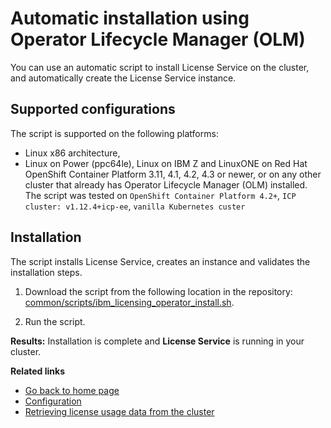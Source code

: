 
# Automatic installation using Operator Lifecycle Manager (OLM)

You can use an automatic script to install License Service on the cluster, and automatically create the License Service instance.

## Supported configurations

The script is supported on the following platforms: 
- Linux x86 architecture,
- Linux on Power (ppc64le), Linux on IBM Z and LinuxONE on Red Hat OpenShift Container Platform 3.11, 4.1, 4.2, 4.3 or newer, or on any other cluster that already has Operator Lifecycle Manager (OLM) installed.
The script was tested on `OpenShift Container Platform 4.2+`, `ICP cluster: v1.12.4+icp-ee`, `vanilla Kubernetes custer`

## Installation

The script installs License Service, creates an instance and validates the installation steps. 

1. Download the script from the following location in the repository:
[common/scripts/ibm_licensing_operator_install.sh](../common/scripts/ibm_licensing_operator_install.sh). 

2. Run the script.

**Results:** 
Installation is complete and **License Service** is running in your cluster.

**Related links**

- [Go back to home page](../License_Service_main.md#documentation)
- [Configuration](Configuration.md)
- [Retrieving license usage data from the cluster](Retrieving_data.md)

